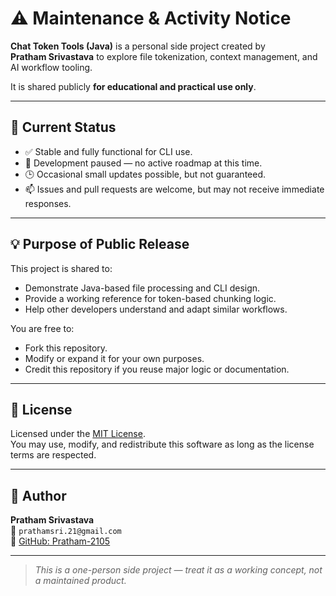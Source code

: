 # ⚠️ Maintenance & Activity Notice

**Chat Token Tools (Java)** is a personal side project created by  
**Pratham Srivastava** to explore file tokenization, context management, and AI workflow tooling.

It is shared publicly **for educational and practical use only**.

---

## 🧩 Current Status

- ✅ Stable and fully functional for CLI use.
- 🧠 Development paused — no active roadmap at this time.
- 🕒 Occasional small updates possible, but not guaranteed.
- 📫 Issues and pull requests are welcome, but may not receive immediate responses.

---

## 💡 Purpose of Public Release

This project is shared to:
- Demonstrate Java-based file processing and CLI design.
- Provide a working reference for token-based chunking logic.
- Help other developers understand and adapt similar workflows.

You are free to:
- Fork this repository.
- Modify or expand it for your own purposes.
- Credit this repository if you reuse major logic or documentation.

---

## 📜 License

Licensed under the [MIT License](./LICENSE).  
You may use, modify, and redistribute this software as long as the license terms are respected.

---

## 👤 Author

**Pratham Srivastava**  
📧 `prathamsri.21@gmail.com`  
🔗 [GitHub: Pratham-2105](https://github.com/Pratham-2105)

---

> _This is a one-person side project — treat it as a working concept, not a maintained product._
